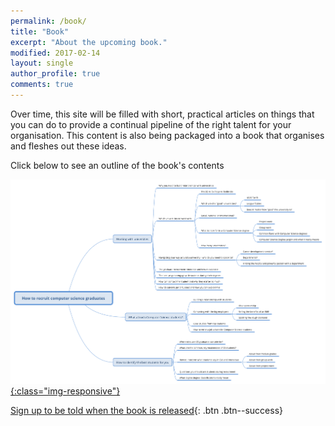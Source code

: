 ```yaml
---
permalink: /book/
title: "Book"
excerpt: "About the upcoming book."
modified: 2017-02-14
layout: single
author_profile: true
comments: true
---
```


Over time, this site will be filled with short, practical articles on things that you can do to provide a continual pipeline of the right talent for your organisation. This content is also being packaged into a book that organises and fleshes out these ideas. 

Click below to see an outline of the book's contents

[![book outline](/assets/images/book-outline.png){:class="img-responsive"}](/assets/images/book-outline.png)

[Sign up to be told when the book is released](http://eepurl.com/cCdkP1){: .btn .btn--success}
